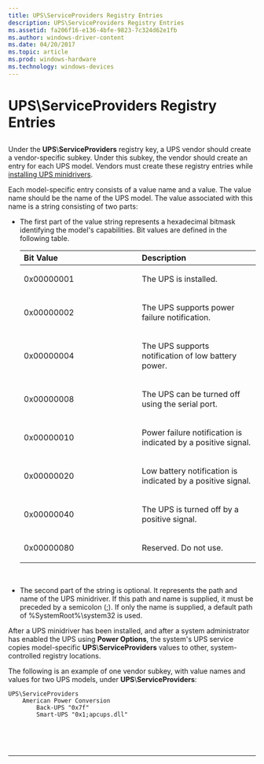 ```yaml
---
title: UPS\ServiceProviders Registry Entries
description: UPS\ServiceProviders Registry Entries
ms.assetid: fa206f16-e136-4bfe-9823-7c324d62e1fb
ms.author: windows-driver-content
ms.date: 04/20/2017
ms.topic: article
ms.prod: windows-hardware
ms.technology: windows-devices
---
```


# UPS\\ServiceProviders Registry Entries


## <span id="ddk_ups_serviceproviders_registry_entries_kg"></span><span id="DDK_UPS_SERVICEPROVIDERS_REGISTRY_ENTRIES_KG"></span>


Under the **UPS**\\**ServiceProviders** registry key, a UPS vendor should create a vendor-specific subkey. Under this subkey, the vendor should create an entry for each UPS model. Vendors must create these registry entries while [installing UPS minidrivers](installing-ups-minidrivers.md).

Each model-specific entry consists of a value name and a value. The value name should be the name of the UPS model. The value associated with this name is a string consisting of two parts:

-   The first part of the value string represents a hexadecimal bitmask identifying the model's capabilities. Bit values are defined in the following table.

    <table>
    <colgroup>
    <col width="50%" />
    <col width="50%" />
    </colgroup>
    <thead>
    <tr class="header">
    <th align="left">Bit Value</th>
    <th align="left">Description</th>
    </tr>
    </thead>
    <tbody>
    <tr class="odd">
    <td align="left"><p>0x00000001</p></td>
    <td align="left"><p>The UPS is installed.</p></td>
    </tr>
    <tr class="even">
    <td align="left"><p>0x00000002</p></td>
    <td align="left"><p>The UPS supports power failure notification.</p></td>
    </tr>
    <tr class="odd">
    <td align="left"><p>0x00000004</p></td>
    <td align="left"><p>The UPS supports notification of low battery power.</p></td>
    </tr>
    <tr class="even">
    <td align="left"><p>0x00000008</p></td>
    <td align="left"><p>The UPS can be turned off using the serial port.</p></td>
    </tr>
    <tr class="odd">
    <td align="left"><p>0x00000010</p></td>
    <td align="left"><p>Power failure notification is indicated by a positive signal.</p></td>
    </tr>
    <tr class="even">
    <td align="left"><p>0x00000020</p></td>
    <td align="left"><p>Low battery notification is indicated by a positive signal.</p></td>
    </tr>
    <tr class="odd">
    <td align="left"><p>0x00000040</p></td>
    <td align="left"><p>The UPS is turned off by a positive signal.</p></td>
    </tr>
    <tr class="even">
    <td align="left"><p>0x00000080</p></td>
    <td align="left"><p>Reserved. Do not use.</p></td>
    </tr>
    </tbody>
    </table>

     

-   The second part of the string is optional. It represents the path and name of the UPS minidriver. If this path and name is supplied, it must be preceded by a semicolon (;). If only the name is supplied, a default path of %SystemRoot%\\system32 is used.

After a UPS minidriver has been installed, and after a system administrator has enabled the UPS using **Power Options**, the system's UPS service copies model-specific **UPS**\\**ServiceProviders** values to other, system-controlled registry locations.

The following is an example of one vendor subkey, with value names and values for two UPS models, under **UPS**\\**ServiceProviders**:

``` syntax
UPS\ServiceProviders
    American Power Conversion
        Back-UPS "0x7f"
        Smart-UPS "0x1;apcups.dll"
```

 

 


--------------------


